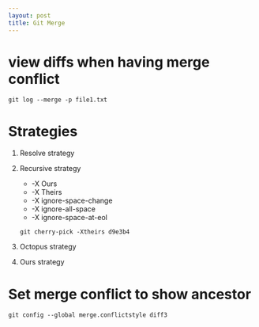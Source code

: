 ```yaml
---
layout: post
title: Git Merge
---
```


# view diffs when having merge conflict

`git log --merge -p file1.txt`

# Strategies
1. Resolve strategy
2. Recursive strategy
    
    * -X Ours
    * -X Theirs
    * -X ignore-space-change
    * -X ignore-all-space
    * -X ignore-space-at-eol

    ```
    git cherry-pick -Xtheirs d9e3b4
    ```

3. Octopus strategy
4. Ours strategy

# Set merge conflict to show ancestor

```
git config --global merge.conflictstyle diff3
```
